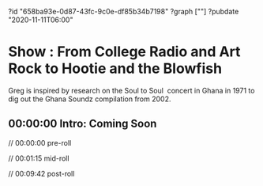 ?id "658ba93e-0d87-43fc-9c0e-df85b34b7198"
?graph [""]
?pubdate "2020-11-11T06:00"

# Show : From College Radio and Art Rock to Hootie and the Blowfish

Greg is inspired by research on the Soul to Soul  concert in Ghana in 1971 to dig out the Ghana Soundz compilation from 2002.

## 00:00:00 Intro: Coming Soon

// 00:00:00 pre-roll

// 00:01:15 mid-roll

// 00:09:42 post-roll

